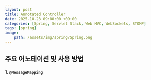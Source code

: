 ```yaml
---
layout: post
title: Annotated Controller
date: 2025-10-23 09:00:00 +09:00
categories: [Spring, Servlet Stack, Web MVC, WebSockets, STOMP]
tags: [spring]
image:
    path: /assets/img/spring/Spring.png
---
```


##  주요 어노테이션 및 사용 방법

#### 1. `@MessageMapping`